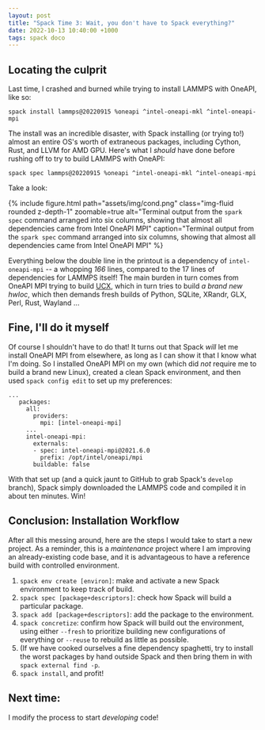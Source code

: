 ```yaml
---
layout: post
title: "Spack Time 3: Wait, you don't have to Spack everything?"
date: 2022-10-13 10:40:00 +1000
tags: spack doco
---
```


## Locating the culprit

Last time, I crashed and burned while trying to install LAMMPS with OneAPI, like so:

`spack install lammps@20220915 %oneapi ^intel-oneapi-mkl ^intel-oneapi-mpi`

The install was an incredible disaster, with Spack installing (or trying to!) almost an entire OS's worth of extraneous packages, including Cython, Rust, and LLVM for AMD GPU.
Here's what I *should* have done before rushing off to try to build LAMMPS with OneAPI:

`spack spec lammps@20220915 %oneapi ^intel-oneapi-mkl ^intel-oneapi-mpi`

Take a look:

{% include figure.html path="assets/img/cond.png" class="img-fluid rounded z-depth-1" zoomable=true
   alt="Terminal output from the `spark spec` command arranged into six columns,
   showing that almost all dependencies came from Intel OneAPI MPI"
   caption="Terminal output from the `spark spec` command arranged into six columns,
   showing that almost all dependencies came from Intel OneAPI MPI"
   %}

Everything below the double line in the printout is a dependency of `intel-oneapi-mpi` -- a whopping *166* lines, compared to the 17 lines of dependencies for LAMMPS itself!
The main burden in turn comes from OneAPI MPI trying to build [UCX](https://github.com/openucx/ucx), which in turn tries to build *a brand new hwloc*, which then demands fresh builds of Python, SQLite, XRandr, GLX, Perl, Rust, Wayland ...

## Fine, I'll do it myself

Of course I shouldn't have to do that! It turns out that Spack *will* let me install OneAPI MPI from elsewhere, as long as I can show it that I know what I'm doing.
So I installed OneAPI MPI on my own (which did *not* require me to build a brand new Linux), created a clean Spack environment, and then used `spack config edit` to set up my preferences:

```
...
   packages:
     all:
       providers:
         mpi: [intel-oneapi-mpi]
     ...
     intel-oneapi-mpi:
       externals:
       - spec: intel-oneapi-mpi@2021.6.0
         prefix: /opt/intel/oneapi/mpi
       buildable: false
```

With that set up (and a quick jaunt to GitHub to grab Spack's `develop` branch), Spack simply downloaded the LAMMPS code and compiled it in about ten minutes. Win!

## Conclusion: Installation Workflow

After all this messing around, here are the steps I would take to start a new project.
As a reminder, this is a *maintenance* project where I am improving an already-existing code base, and it is advantageous to have a reference build with controlled environment.

1. `spack env create [environ]`: make and activate a new Spack environment to keep track of build.
2. `spack spec [package+descriptors]`: check how Spack will build a particular package.
3. `spack add [package+descriptors]`: add the package to the environment.
4. `spack concretize`: confirm how Spack will build out the environment, using either `--fresh` to prioritize building new configurations of everything or `--reuse` to rebuild as little as possible.
5. (If we have cooked ourselves a fine dependency spaghetti, try to install the worst packages by hand outside Spack and then bring them in with `spack external find -p`.
6. `spack install`, and profit!

## Next time:

I modify the process to start *developing* code!
